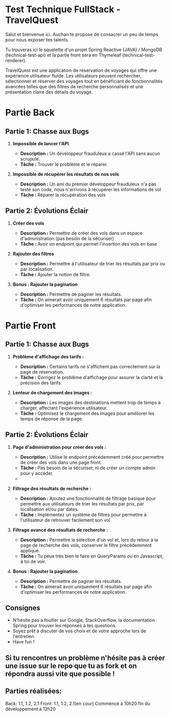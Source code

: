 # Test Technique FullStack - TravelQuest

Salut et bienvenue ici. Auchan te propose de consacrer un peu de temps pour nous exposer tes talents.

Tu trouveras ici le squelette d'un projet Spring Reactive (JAVA) / MongoDB (technical-test-api) et la partie front sera en Thymeleaf (technical-test-renderer).

TravelQuest est une application de réservation de voyages qui offre une expérience utilisateur fluide. Les utilisateurs peuvent rechercher, sélectionner et réserver des voyages tout en bénéficiant de fonctionnalités avancées telles que des filtres de recherche personnalisés et une présentation claire des détails du voyage.

# Partie Back
## Partie 1: Chasse aux Bugs

1. **Impossible de lancer l'API**
   - **Description :** Un développeur frauduleux a cassé l'API sans aucun scrupule.
   - **Tâche :** Trouver le problème et le réparer.

2. **Impossible de récupérer les résultats de nos vols**
   - **Description :** Un ami du premier développeur frauduleux n'a pas testé son code, nous n'arrivons à récupérer les informations de vol
   - **Tâche :** Réparer la récupération des vols

## Partie 2: Évolutions Éclair

1. **Créer des vols**
   - **Description :** Permettre de créer des vols dans un espace d'administration (pas besoin de la sécuriser)
   - **Tâche :** Avoir un endpoint qui permet l'insertion des vols en base

2. **Rajouter des filtres**
   - **Description :** Permettre à l'utilisateur de trier les résultats par prix ou par localisation.
   - **Tâche :** Ajouter la notion de filtre.

3. **Bonus : Rajouter la pagination**
   - **Description :** Permettre de paginer les résultats.
   - **Tâche :** On aimerait avoir uniquement 6 résultats par page afin d'optimiser les performances de notre application.
   
# Partie Front

## Partie 1: Chasse aux Bugs

1. **Problème d'affichage des tarifs :**
    - **Description :** Certains tarifs ne s'affichent pas correctement sur la page de réservation.
    - **Tâche :** Corrigez le problème d'affichage pour assurer la clarté et la précision des tarifs.

2. **Lenteur de chargement des images :**
    - **Description :** Les images des destinations mettent trop de temps à charger, affectant l'expérience utilisateur.
    - **Tâche :** Optimisez le chargement des images pour améliorer les temps de réponse de la page.

## Partie 2: Évolutions Éclair

1. **Page d'administration pour créer des vols :**
   - **Description :** Utilise le endpoint précédemment créé pour permettre de créer des vols dans une page front.
   - **Tâche :** Pas besoin de la sécuriser, ni de créer un compte admin pour y accéder.
   - 
2. **Filtrage des résultats de recherche :**
    - **Description :** Ajoutez une fonctionnalité de filtrage basique pour permettre aux utilisateurs de trier les résultats par prix, par localisation et/ou par dates.
    - **Tâche :** Implémentez un système de filtres pour permettre à l'utilisateur de retrouver facilement son vol

3. **Filtrage avancé des résultats de recherche :**
    - **Description :** Permettre la sélection d'un vol et, lors du retour à la page de recherche des vols, conserver le filtre précédemment appliqué.
    - **Tâche :** Tu peux très bien le faire en QueryParams ou en Javascript, à toi de voir.

4. **Bonus : Rajouter la pagination**
   - **Description :** Permettre de paginer les résultats.
   - **Tâche :** On aimerait avoir uniquement 6 résultats par page afin d'optimiser les performances de notre application.
   
## Consignes
- N'hésite pas à fouiller sur Google, StackOverflow, la documentation Spring pour trouver les réponses à tes questions.
- Soyez prêt à discuter de vos choix et de votre approche lors de l'entretien.
- Have fun !


## Si tu rencontres un problème n'hésite pas à créer une issue sur le repo que tu as fork et on répondra aussi vite que possible !


## Parties réalisées: 

Back: 1.1, 1.2, 2.1
Front: 1.1, 1.2, 2.1(en cour)
Comméncé à 10h20 fin du développement à 12h20